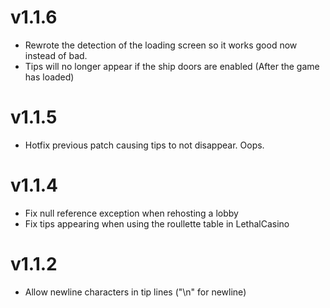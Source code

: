 # v1.1.6

- Rewrote the detection of the loading screen so it works good now instead of bad.
- Tips will no longer appear if the ship doors are enabled (After the game has loaded)

# v1.1.5

- Hotfix previous patch causing tips to not disappear. Oops.

# v1.1.4

- Fix null reference exception when rehosting a lobby
- Fix tips appearing when using the roullette table in LethalCasino

# v1.1.2

- Allow newline characters in tip lines ("\n" for newline)